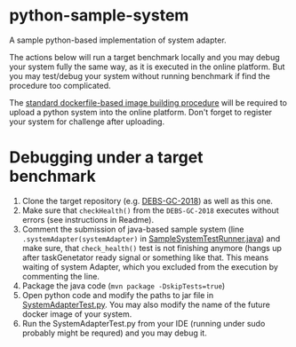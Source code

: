 # python-sample-system
A sample python-based implementation of system adapter.

The actions below will run a target benchmark locally and you may debug your system fully the same way, as it is executed in the online platform. But you may test/debug your system without running benchmark if find the procedure too complicated.

The [standard dockerfile-based image building procedure](https://github.com/hobbit-project/platform/wiki/Upload-a-system) will be required to upload a python system into the online platform. Don't forget to register your system for challenge after uploading.

# Debugging under a target benchmark

1. Clone the target repository (e.g. [DEBS-GC-2018](https://github.com/hobbit-project/DEBS-GC-2018)) as well as this one.
2. Make sure that `checkHealth()` from the `DEBS-GC-2018` executes without errors (see instructions in Readme). 
3. Comment the submission of java-based sample system (line ` .systemAdapter(systemAdapter)` in [SampleSystemTestRunner.java](https://github.com/hobbit-project/DEBS-GC-2018/blob/master/src/main/java/org/hobbit/debs_2018_gc_samples/System/SampleSystemTestRunner.java)) and make sure, that `check_health()` test is not finishing anymore (hangs up after taskGenetator ready signal or something like that. This means waiting of system Adapter, which you excluded from the execution by commenting the line.
4. Package the java code (`mvn package -DskipTests=true`)
5. Open python code and modify the paths to jar file in [SystemAdapterTest.py](https://github.com/hobbit-project/python-sample-system/blob/master/src/test/SystemAdapterTest.py). You may also modify the name of the future docker image of your system.
6. Run the SystemAdapterTest.py from your IDE (running under sudo probably might be requred) and you may debug it.
